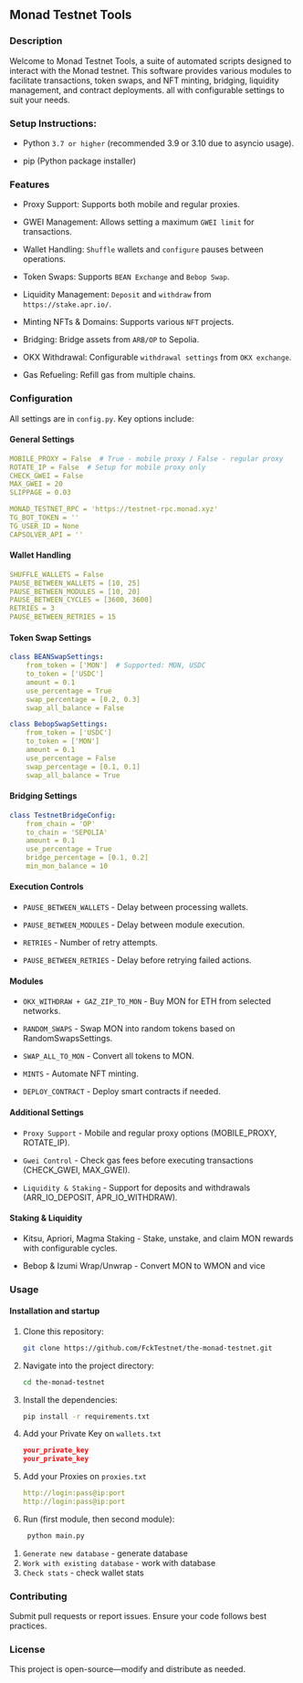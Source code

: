 ## Monad Testnet Tools

### Description
Welcome to Monad Testnet Tools, a suite of automated scripts designed to interact with the Monad testnet. This software provides various modules to facilitate transactions, token swaps, and NFT minting, bridging, liquidity management, and contract deployments. all with configurable settings to suit your needs.

### Setup Instructions:
-  Python `3.7 or higher` (recommended 3.9 or 3.10 due to asyncio usage).

-  pip (Python package installer)

### Features

-  Proxy Support: Supports both mobile and regular proxies.

-  GWEI Management: Allows setting a maximum `GWEI limit` for transactions.

-  Wallet Handling: `Shuffle` wallets and `configure` pauses between operations.

-  Token Swaps: Supports `BEAN Exchange` and `Bebop Swap`.

-  Liquidity Management: `Deposit` and `withdraw` from `https://stake.apr.io/`.

-  Minting NFTs & Domains: Supports various `NFT` projects.

-  Bridging: Bridge assets from `ARB/OP` to Sepolia.

-  OKX Withdrawal: Configurable `withdrawal settings` from `OKX exchange`.

-  Gas Refueling: Refill gas from multiple chains.

### Configuration
All settings are in `config.py`. Key options include:

#### General Settings
```yaml
MOBILE_PROXY = False  # True - mobile proxy / False - regular proxy
ROTATE_IP = False  # Setup for mobile proxy only
CHECK_GWEI = False
MAX_GWEI = 20
SLIPPAGE = 0.03

MONAD_TESTNET_RPC = 'https://testnet-rpc.monad.xyz'
TG_BOT_TOKEN = ''
TG_USER_ID = None
CAPSOLVER_API = ''
```

#### Wallet Handling
```yaml
SHUFFLE_WALLETS = False
PAUSE_BETWEEN_WALLETS = [10, 25]
PAUSE_BETWEEN_MODULES = [10, 20]
PAUSE_BETWEEN_CYCLES = [3600, 3600]
RETRIES = 3
PAUSE_BETWEEN_RETRIES = 15
```

#### Token Swap Settings
```yaml
class BEANSwapSettings:
    from_token = ['MON']  # Supported: MON, USDC
    to_token = ['USDC']
    amount = 0.1
    use_percentage = True
    swap_percentage = [0.2, 0.3]
    swap_all_balance = False

class BebopSwapSettings:
    from_token = ['USDC']
    to_token = ['MON']
    amount = 0.1
    use_percentage = False
    swap_percentage = [0.1, 0.1]
    swap_all_balance = True
```

#### Bridging Settings
```yaml
class TestnetBridgeConfig:
    from_chain = 'OP'
    to_chain = 'SEPOLIA'
    amount = 0.1
    use_percentage = True
    bridge_percentage = [0.1, 0.2]
    min_mon_balance = 10
```

#### Execution Controls

-  `PAUSE_BETWEEN_WALLETS` - Delay between processing wallets.

-  `PAUSE_BETWEEN_MODULES` - Delay between module execution.

-  `RETRIES` - Number of retry attempts.

-  `PAUSE_BETWEEN_RETRIES` - Delay before retrying failed actions.

#### Modules

-  `OKX_WITHDRAW + GAZ_ZIP_TO_MON` - Buy MON for ETH from selected networks.

-  `RANDOM_SWAPS` - Swap MON into random tokens based on RandomSwapsSettings.

-  `SWAP_ALL_TO_MON` - Convert all tokens to MON.

-  `MINTS` - Automate NFT minting.

-  `DEPLOY_CONTRACT` - Deploy smart contracts if needed.

#### Additional Settings

-  `Proxy Support` - Mobile and regular proxy options (MOBILE_PROXY, ROTATE_IP).

-  `Gwei Control` - Check gas fees before executing transactions (CHECK_GWEI, MAX_GWEI).

-  `Liquidity & Staking` - Support for deposits and withdrawals (ARR_IO_DEPOSIT, APR_IO_WITHDRAW).

#### Staking & Liquidity

- Kitsu, Apriori, Magma Staking - Stake, unstake, and claim MON rewards with configurable cycles.

-  Bebop & Izumi Wrap/Unwrap - Convert MON to WMON and vice

### Usage
#### Installation and startup

1. Clone this repository:
   ```bash
   git clone https://github.com/FckTestnet/the-monad-testnet.git
   ```
2. Navigate into the project directory:
   ```bash
   cd the-monad-testnet
   ```
3. Install the dependencies:
   ```bash
   pip install -r requirements.txt
   ```
4. Add your Private Key on `wallets.txt`
   ```json
   your_private_key
   your_private_key
   ```
5. Add your Proxies on `proxies.txt`
   ```yaml
   http://login:pass@ip:port
   http://login:pass@ip:port
   ```
6. Run (first module, then second module):
   ```bash
    python main.py
   ```
   
1) `Generate new database` - generate database
2) `Work with existing database` - work with database
3) `Check stats` - check wallet stats

### Contributing

Submit pull requests or report issues. Ensure your code follows best practices.

### License

This project is open-source—modify and distribute as needed.